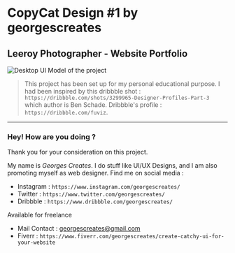 # CopyCat Design #1 by georgescreates

## Leeroy Photographer - Website Portfolio

<img src="https://github.com/georgescreates/copycatdesign01/blob/main/designs/Desktop%20-%202.png" alt="Desktop UI Model of the project"/>

>This project has been set up for my personal educational purpose. I had been inspired by this dribbble shot : `https://dribbble.com/shots/3299965-Designer-Profiles-Part-3` which author is Ben Schade. Dribbble's profile : `https://dribbble.com/fuviz`. 
>

<hr>

### Hey! How are you doing ?
Thank you for your consideration on this project.

My name is *Georges Creates*. I do stuff like UI/UX Designs, and I am also promoting myself as web designer. Find me on social media :
- Instagram : `https://www.instagram.com/georgescreates/`
- Twitter : `https://www.twitter.com/georgescreates/`
- Dribbble : `https://www.dribbble.com/georgescreates/`

Available for freelance 
- Mail Contact : georgescreates@gmail.com
- Fiverr : `https://www.fiverr.com/georgescreates/create-catchy-ui-for-your-website`


